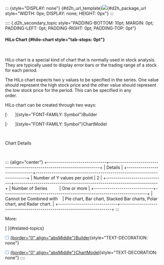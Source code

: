 ::: {style="DISPLAY: none"}
[](ms-xhelp:///?Id=d2h_url_template){#d2h_url_template}![](!package_url!){#d2h_package_url style="WIDTH: 0px; DISPLAY: none; HEIGHT: 0px"}
:::

:::: {.d2h_secondary_topic style="PADDING-BOTTOM: 10pt; MARGIN: 0pt; PADDING-LEFT: 0pt; PADDING-RIGHT: 0pt; PADDING-TOP: 0pt"}
#### HiLo Chart {#hilo-chart style="tab-stops: 0pt"}

 

HiLo chart is a special kind of chart that is normally used in stock analysis. They are typically used to display error bars or the trading range of a stock for each period.

The HiLo chart expects two y values to be specified in the series. One value should represent the high stock price and the other value should represent the low stock price for the period. This can be specified in any order.                  

HiLo chart can be created through two ways:

[·      ]{style="FONT-FAMILY: Symbol"}Builder

[·      ]{style="FONT-FAMILY: Symbol"}ChartModel

 

Chart Details

 

::: {align="center"}
+------------------------------+-------------------------------------------------------------------------+
| Details                                                                                                |
+------------------------------+-------------------------------------------------------------------------+
| Number of Y values per point | 2                                                                       |
+------------------------------+-------------------------------------------------------------------------+
| Number of Series             | One or more                                                             |
+------------------------------+-------------------------------------------------------------------------+
| Cannot be Combined with      | Pie chart, Bar chart, Stacked Bar charts, Polar chart, and Radar chart. |
+------------------------------+-------------------------------------------------------------------------+
:::

More:

[ ]{#related-topics}

[![](button.gif){border="0" align="absMiddle"}Builder](ms-xhelp:///?Id=78777b05-2218-4cc3-9585-370d8bdb4679){style="TEXT-DECORATION: none"}

[![](button.gif){border="0" align="absMiddle"}ChartModel](ms-xhelp:///?Id=89001549-2847-4000-b9b9-4d96abaeeb79){style="TEXT-DECORATION: none"}
::::
